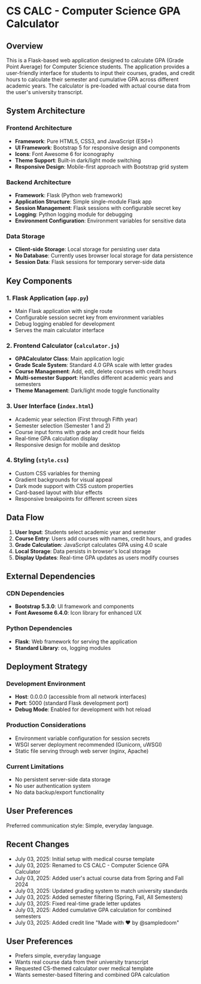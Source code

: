 # CS CALC - Computer Science GPA Calculator

## Overview

This is a Flask-based web application designed to calculate GPA (Grade Point Average) for Computer Science students. The application provides a user-friendly interface for students to input their courses, grades, and credit hours to calculate their semester and cumulative GPA across different academic years. The calculator is pre-loaded with actual course data from the user's university transcript.

## System Architecture

### Frontend Architecture
- **Framework**: Pure HTML5, CSS3, and JavaScript (ES6+)
- **UI Framework**: Bootstrap 5 for responsive design and components
- **Icons**: Font Awesome 6 for iconography
- **Theme Support**: Built-in dark/light mode switching
- **Responsive Design**: Mobile-first approach with Bootstrap grid system

### Backend Architecture
- **Framework**: Flask (Python web framework)
- **Application Structure**: Simple single-module Flask app
- **Session Management**: Flask sessions with configurable secret key
- **Logging**: Python logging module for debugging
- **Environment Configuration**: Environment variables for sensitive data

### Data Storage
- **Client-side Storage**: Local storage for persisting user data
- **No Database**: Currently uses browser local storage for data persistence
- **Session Data**: Flask sessions for temporary server-side data

## Key Components

### 1. Flask Application (`app.py`)
- Main Flask application with single route
- Configurable session secret key from environment variables
- Debug logging enabled for development
- Serves the main calculator interface

### 2. Frontend Calculator (`calculator.js`)
- **GPACalculator Class**: Main application logic
- **Grade Scale System**: Standard 4.0 GPA scale with letter grades
- **Course Management**: Add, edit, delete courses with credit hours
- **Multi-semester Support**: Handles different academic years and semesters
- **Theme Management**: Dark/light mode toggle functionality

### 3. User Interface (`index.html`)
- Academic year selection (First through Fifth year)
- Semester selection (Semester 1 and 2)
- Course input forms with grade and credit hour fields
- Real-time GPA calculation display
- Responsive design for mobile and desktop

### 4. Styling (`style.css`)
- Custom CSS variables for theming
- Gradient backgrounds for visual appeal
- Dark mode support with CSS custom properties
- Card-based layout with blur effects
- Responsive breakpoints for different screen sizes

## Data Flow

1. **User Input**: Students select academic year and semester
2. **Course Entry**: Users add courses with names, credit hours, and grades
3. **Grade Calculation**: JavaScript calculates GPA using 4.0 scale
4. **Local Storage**: Data persists in browser's local storage
5. **Display Updates**: Real-time GPA updates as users modify courses

## External Dependencies

### CDN Dependencies
- **Bootstrap 5.3.0**: UI framework and components
- **Font Awesome 6.4.0**: Icon library for enhanced UX

### Python Dependencies
- **Flask**: Web framework for serving the application
- **Standard Library**: os, logging modules

## Deployment Strategy

### Development Environment
- **Host**: 0.0.0.0 (accessible from all network interfaces)
- **Port**: 5000 (standard Flask development port)
- **Debug Mode**: Enabled for development with hot reload

### Production Considerations
- Environment variable configuration for session secrets
- WSGI server deployment recommended (Gunicorn, uWSGI)
- Static file serving through web server (nginx, Apache)

### Current Limitations
- No persistent server-side data storage
- No user authentication system
- No data backup/export functionality

## User Preferences

Preferred communication style: Simple, everyday language.

## Recent Changes

- July 03, 2025: Initial setup with medical course template
- July 03, 2025: Renamed to CS CALC - Computer Science GPA Calculator
- July 03, 2025: Added user's actual course data from Spring and Fall 2024
- July 03, 2025: Updated grading system to match university standards
- July 03, 2025: Added semester filtering (Spring, Fall, All Semesters)
- July 03, 2025: Fixed real-time grade letter updates
- July 03, 2025: Added cumulative GPA calculation for combined semesters
- July 03, 2025: Added credit line "Made with ❤️ by @sampledoom"

## User Preferences

- Prefers simple, everyday language
- Wants real course data from their university transcript
- Requested CS-themed calculator over medical template
- Wants semester-based filtering and combined GPA calculation